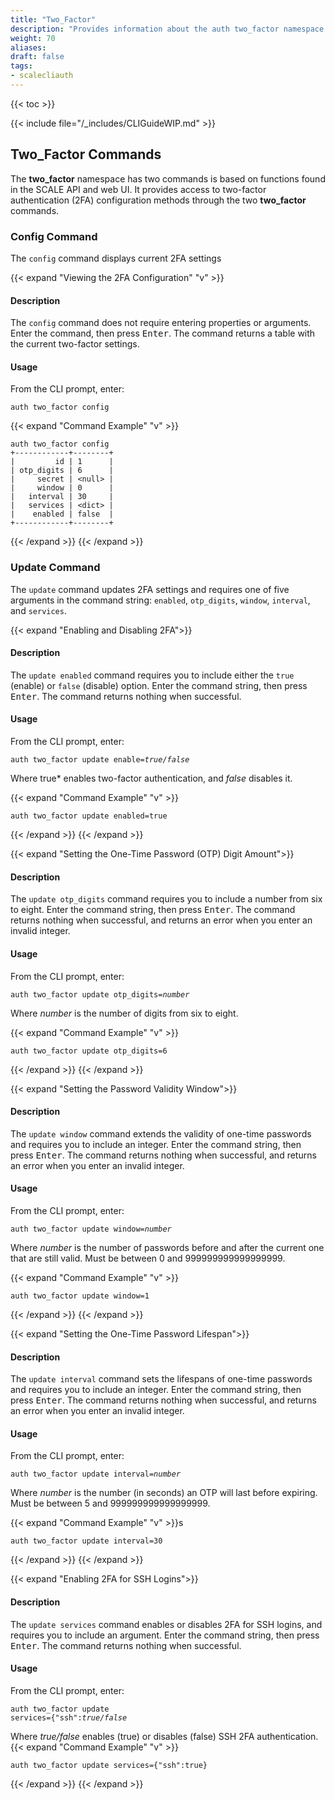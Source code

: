 ```yaml
---
title: "Two_Factor"
description: "Provides information about the auth two_factor namespace in the TrueNAS CLI. Includes command syntax and common commands."
weight: 70
aliases:
draft: false
tags:
- scalecliauth
---
```


{{< toc >}}

{{< include file="/_includes/CLIGuideWIP.md" >}}

## Two_Factor Commands

The **two_factor** namespace has two commands is based on functions found in the SCALE API and web UI.
It provides access to two-factor authentication (2FA) configuration methods through the two **two_factor** commands.

### Config Command

The `config` command displays current 2FA settings

{{< expand "Viewing the 2FA Configuration" "v" >}}

#### Description
The `config` command does not require entering properties or arguments.
Enter the command, then press <kbd>Enter</kbd>.
The command returns a table with the current two-factor settings.

#### Usage

From the CLI prompt, enter:

`auth two_factor config`

{{< expand "Command Example" "v" >}}
```
auth two_factor config
+------------+--------+
|         id | 1      |
| otp_digits | 6      |
|     secret | <null> |
|     window | 0      |
|   interval | 30     |
|   services | <dict> |
|    enabled | false  |
+------------+--------+
```
{{< /expand >}}
{{< /expand >}}

### Update Command

The `update` command updates 2FA settings and requires one of five arguments in the command string: `enabled`, `otp_digits`, `window`, `interval`, and `services`.

{{< expand "Enabling and Disabling 2FA">}}

#### Description
The `update enabled` command requires you to include either the `true` (enable) or `false` (disable) option.
Enter the command string, then press <kbd>Enter</kbd>.
The command returns nothing when successful.

#### Usage

From the CLI prompt, enter:

<code>auth two_factor update enable=<i>true/false</i></code>

Where true* enables two-factor authentication, and *false* disables it.

{{< expand "Command Example" "v" >}}
```
auth two_factor update enabled=true

```
{{< /expand >}}
{{< /expand >}}

{{< expand "Setting the One-Time Password (OTP) Digit Amount">}}

#### Description
The `update otp_digits` command requires you to include a number from six to eight.
Enter the command string, then press <kbd>Enter</kbd>.
The command returns nothing when successful, and returns an error when you enter an invalid integer.

#### Usage

From the CLI prompt, enter:

<code>auth two_factor update otp_digits=<i>number</i></code>

Where *number* is the number of digits from six to eight.

{{< expand "Command Example" "v" >}}
```
auth two_factor update otp_digits=6

```
{{< /expand >}}
{{< /expand >}}

{{< expand "Setting the Password Validity Window">}}

#### Description
The `update window` command extends the validity of one-time passwords and requires you to include an integer.
Enter the command string, then press <kbd>Enter</kbd>.
The command returns nothing when successful, and returns an error when you enter an invalid integer.

#### Usage

From the CLI prompt, enter:

<code>auth two_factor update window=<i>number</i></code>

Where *number* is the number of passwords before and after the current one that are still valid. Must be between 0 and 999999999999999999.

{{< expand "Command Example" "v" >}}
```
auth two_factor update window=1

```
{{< /expand >}}
{{< /expand >}}

{{< expand "Setting the One-Time Password Lifespan">}}

#### Description
The `update interval` command sets the lifespans of one-time passwords and requires you to include an integer.
Enter the command string, then press <kbd>Enter</kbd>.
The command returns nothing when successful, and returns an error when you enter an invalid integer.

#### Usage

From the CLI prompt, enter:

<code>auth two_factor update interval=<i>number</i></code>

Where *number* is the number (in seconds) an OTP will last before expiring. Must be between 5 and 999999999999999999.

{{< expand "Command Example" "v" >}}s
```
auth two_factor update interval=30

```
{{< /expand >}}
{{< /expand >}}

{{< expand "Enabling 2FA for SSH Logins">}}

#### Description
The `update services` command enables or disables 2FA for SSH logins, and requires you to include an argument.
Enter the command string, then press <kbd>Enter</kbd>.
The command returns nothing when successful.

#### Usage

From the CLI prompt, enter:

<code>auth two_factor update services={"ssh":<i>true/false</i></code>

Where *true/false* enables (true) or disables (false) SSH 2FA authentication.
{{< expand "Command Example" "v" >}}
```
auth two_factor update services={"ssh":true}

```
{{< /expand >}}
{{< /expand >}}
